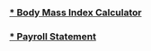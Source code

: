 ### <a href="https://github.com/benbatuu/PythonProjects/tree/main/BodyMassIndex"> * Body Mass Index Calculator</a><br>
### <a href="https://github.com/benbatuu/PythonProjects/tree/main/PayrollStatement"> * Payroll Statement</a><br>
